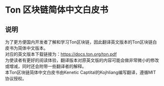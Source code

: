 # Ton 区块链简体中文白皮书

## 说明  
为了更方便国内开发者了解和学习Ton区块链，因此翻译英文版本的Ton区块链白皮书为简体中文版本。  
对应的英文版本下载链接为：https://docs.ton.org/ton.pdf   
为使读者有更好的阅读体验，翻译版本对原英文版的内容可能会做非常微小的修改或增减，同时还会附带一些翻译者的解释。  
本Ton区块链简体中文白皮书由Kenetic Captital的Kojhliang编写翻译，遵循MIT协议授权。  
